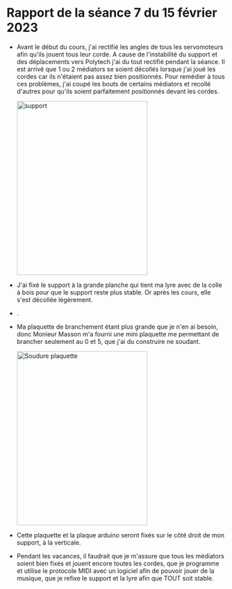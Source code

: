 <h1>Rapport de la séance 7 du 15 février 2023</h1>
<ul>
  <li><p>Avant le début du cours, j'ai rectifié les angles de tous les servomoteurs afin qu'ils jouent tous leur corde. A cause de l'instabilité du support et des déplacements vers Polytech j'ai du tout rectifié pendant la séance. Il est arrivé que 1 ou 2 médiators se soient décollés lorsque j'ai joué les cordes car ils n'étaient pas assez bien positionnés. Pour remédier à tous ces problèmes, j'ai coupé les bouts de certains médiators et recollé d'autres pour qu'ils soient parfaitement positionnés devant les cordes. </p></li>
  <img src="/Documents/Images/" alt="support" style="width:300px;height:400px;"/>
  <li><p>J'ai fixé le support à la grande planche qui tient ma lyre avec de la colle à bois pour que le support reste plus stable. Or après les cours, elle s'est décollée légèrement.<p></li>
  <li><p>.<p></li>
  <li><p>Ma plaquette de branchement étant plus grande que je n'en ai besoin, donc Monieur Masson m'a fourni une mini plaquette me permettant de brancher seulement au 0 et 5, que j'ai du construire ne soudant.</p></li>
  <img src="/Documents/Images/" alt="Soudure plaquette" style="width:300px;height:400px;"/>
  <li><p>Cette plaquette et la  plaque arduino seront fixés sur le côté droit de mon support, à la verticale. </p></li>
  <li><p>Pendant les vacances, il faudrait que je m'assure que tous les médiators soient bien fixés et jouent encore toutes les cordes, que je programme et utilise le protocole MIDI avec un logiciel afin de pouvoir jouer de la musique, que je refixe le support et la lyre afin que TOUT soit stable. <p></li>
